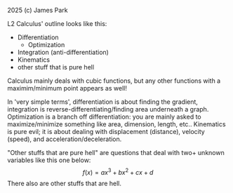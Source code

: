 2025 (c) James Park

L2 Calculus' outline looks like this:
- Differentiation
	- Optimization
- Integration (anti-differentiation)
- Kinematics
- other stuff that is pure hell

Calculus mainly deals with cubic functions, but any other functions with a maximim/minimum point appears as well!

In 'very simple terms', differentiation is about finding the gradient, integration is reverse-differentiating/finding area underneath a graph.
Optimization is a branch off differentiation: you are mainly asked to maximize/minimize something like area, dimension, length, etc..
Kinematics is pure evil; it is about dealing with displacement (distance), velocity (speed), and acceleration/deceleration.

"Other stuffs that are pure hell" are questions that deal with two+ unknown variables like this one below:
$$f(x)=ax^{3}+bx^{2}+cx+d$$
There also are other stuffs that are hell.